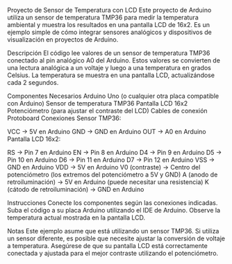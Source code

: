 Proyecto de Sensor de Temperatura con LCD
Este proyecto de Arduino utiliza un sensor de temperatura TMP36 para medir la temperatura ambiental y muestra los resultados en una pantalla LCD de 16x2. Es un ejemplo simple de cómo integrar sensores analógicos y dispositivos de visualización en proyectos de Arduino.

Descripción
El código lee valores de un sensor de temperatura TMP36 conectado al pin analógico A0 del Arduino. Estos valores se convierten de una lectura analógica a un voltaje y luego a una temperatura en grados Celsius. La temperatura se muestra en una pantalla LCD, actualizándose cada 2 segundos.

Componentes Necesarios
Arduino Uno (o cualquier otra placa compatible con Arduino)
Sensor de temperatura TMP36
Pantalla LCD 16x2
Potenciómetro (para ajustar el contraste del LCD)
Cables de conexión
Protoboard
Conexiones
Sensor TMP36:

VCC -> 5V en Arduino
GND -> GND en Arduino
OUT -> A0 en Arduino
Pantalla LCD 16x2:

RS -> Pin 7 en Arduino
EN -> Pin 8 en Arduino
D4 -> Pin 9 en Arduino
D5 -> Pin 10 en Arduino
D6 -> Pin 11 en Arduino
D7 -> Pin 12 en Arduino
VSS -> GND en Arduino
VDD -> 5V en Arduino
V0 (contraste) -> Centro del potenciómetro (los extremos del potenciómetro a 5V y GND)
A (anodo de retroiluminación) -> 5V en Arduino (puede necesitar una resistencia)
K (cátodo de retroiluminación) -> GND en Arduino


Instrucciones
Conecte los componentes según las conexiones indicadas.
Suba el código a su placa Arduino utilizando el IDE de Arduino.
Observe la temperatura actual mostrada en la pantalla LCD.

Notas
Este ejemplo asume que está utilizando un sensor TMP36. Si utiliza un sensor diferente, es posible que necesite ajustar la conversión de voltaje a temperatura.
Asegúrese de que su pantalla LCD está correctamente conectada y ajustada para el mejor contraste utilizando el potenciómetro.
